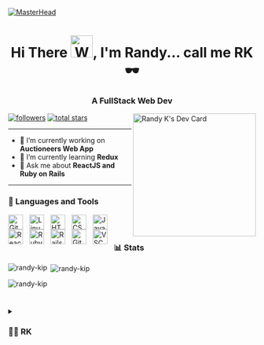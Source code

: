 [![MasterHead](https://camo.githubusercontent.com/8bd5bffa763c294fab1345c2886cf6e453dd03d5a785cdd73619e64fdbc32444/68747470733a2f2f7777772e6368617270656e692e636f6d2f7374617469632f696d616765732f6172726f772d66756e6374696f6e732d696e2d636c6173732d70726f706572746965732d6d696768742d6e6f742d62652d61732d67726561742d61732d77652d7468696e6b2f62616e6e65722e676966)](https://github.com/randy-kip)
<h1 align="center">Hi There <img src="https://raw.githubusercontent.com/nixin72/nixin72/master/wave.gif" 
         alt="Waving hand animated gif"
         height="45"
         width="45" />, I'm Randy... call me RK🕶️</h1>
<h3 align="center">A FullStack Web Dev</h3>
<!-- <img align="right" alt="Coding" width="400" src="https://media4.giphy.com/media/qgQUggAC3Pfv687qPC/giphy.gif"> -->
<a href="https://app.daily.dev/rk_4"><img  align="right" src="https://api.daily.dev/devcards/5a9bcb5c92904c91abf4d902d0938acf.png?r=70f" width="250" alt="Randy K's Dev Card"/></a>


<!--
**randy-kip/randy-kip** is a ✨ _special_ ✨ repository because its `README.md` (this file) appears on your GitHub profile.

Here are some ideas to get you started:

- 🔭 I’m currently working on ...
- 🌱 I’m currently learning ...
- 👯 I’m looking to collaborate on ...
- 🤔 I’m looking for help with ...
- 💬 Ask me about ...
- 📫 How to reach me: ...
- 😄 Pronouns: ...
- ⚡ Fun fact: ...
-->

<p align="left">
      <a href="https://github.com/randy-kip?tab=followers">
         <img alt="followers" title="Follow me on Github" src="https://custom-icon-badges.demolab.com/github/followers/randy-kip?color=236ad3&labelColor=1155ba&style=for-the-badge&logo=person-add&label=Follow&logoColor=white"/></a>
      <a href="https://github.com/randy-kip?tab=repositories&sort=stargazers">
         <img alt="total stars" title="Total stars on GitHub" src="https://custom-icon-badges.demolab.com/github/stars/randy-kip?color=55960c&style=for-the-badge&labelColor=488207&logo=star"/></a>
   </p>

---

- 🔭 I’m currently working on **Auctioneers Web App**
- 🌱 I’m currently learning **Redux**
- 💬 Ask me about **ReactJS and Ruby on Rails**

---

### 🧰 Languages and Tools

<img align="left" alt="Git" width="30px" style="padding-right:10px;" src="https://cdn.jsdelivr.net/gh/devicons/devicon/icons/git/git-original.svg" />
<img align="left" alt="Linux" width="30px" style="padding-right:10px;" src="https://cdn.jsdelivr.net/gh/devicons/devicon/icons/linux/linux-original.svg" />
<img align="left" alt="HTML" width="30px" style="padding-right:10px;" src="https://cdn.jsdelivr.net/gh/devicons/devicon/icons/html5/html5-plain.svg" />
<img align="left" alt="CSS" width="30px" style="padding-right:10px;" src="https://cdn.jsdelivr.net/gh/devicons/devicon/icons/css3/css3-plain.svg" />
<img align="left" alt="JavaScript" width="30px" style="padding-right:10px;" src="https://cdn.jsdelivr.net/gh/devicons/devicon/icons/javascript/javascript-plain.svg" />
<img align="left" alt="React" width="30px" style="padding-right:10px;" src="https://cdn.jsdelivr.net/gh/devicons/devicon/icons/react/react-original.svg" />
<img align="left" alt="Ruby" width="30px" style="padding-right:10px;" src="https://cdn.jsdelivr.net/gh/devicons/devicon/icons/ruby/ruby-plain.svg"/>
<img align="left" alt="Rails" width="30px" style="padding-right:10px;" src="https://cdn.jsdelivr.net/gh/devicons/devicon/icons/rails/rails-original-wordmark.svg"/>
          
<img align="left" alt="GitHub" width="30px" style="padding-right:10px;" src="https://cdn.jsdelivr.net/gh/devicons/devicon/icons/github/github-original.svg" />
<img align="left" alt="VSCode" width="30px" style="padding-right:10px;" src="https://cdn.jsdelivr.net/gh/devicons/devicon/icons/vscode/vscode-original.svg" />

<br />

#


### 📊 Stats

<!-- ![RK's GitHub stats](https://github-readme-stats.vercel.app/api?username=randy-kip&show_icons=true&theme=radical) -->

<!-- ![GitHub Streak](https://streak-stats.demolab.com?user=ForrestKnight&theme=gruvbox&border_radius=4.5) -->

<p><img align="left" src="https://github-readme-stats-sigma-five.vercel.app/api/top-langs?username=randy-kip&show_icons=true&locale=en&layout=compact&theme=highcontrast" alt="randy-kip" /></p>

<p>&nbsp;<img align="center" src="https://github-readme-stats-sigma-five.vercel.app/api?username=randy-kip&show_icons=true&locale=en&theme=highcontrast" alt="randy-kip" /></p>

<p><img align="center" src="https://github-readme-streak-stats.herokuapp.com/?user=randy-kip&&theme=highcontrast" alt="randy-kip" /></p>


#

<details>
      <summary><h3>👨‍💻 RK</h3></summary>
      <p>Amazing Projects Ahead!</p>
